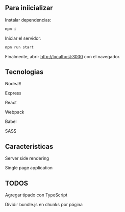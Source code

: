 ## Para iniicializar

Instalar dependencias:

```bash
npm i
```

Iniciar el servidor:

```bash
npm run start
```

Finalmente, abrir [http://localhost:3000](http://localhost:3000) con el navegador.

## Tecnologias

<p>NodeJS</p>
<p>Express</p>
<p>React</p>
<p>Webpack</p>
<p>Babel</p>
<p>SASS</p>

## Caracteristicas

<p>Server side rendering</p>
<p>Single page application</p>

## TODOS

<p>Agregar tipado con TypeScript</p>
<p>Dividir bundle.js en chunks por página</p>
